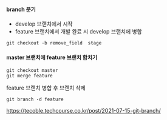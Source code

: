 
#### branch 분기
- develop 브랜치에서 시작
- feature 브랜치에서 개발 완료 시 develop 브랜치에 병합

```
git checkout -b remove_field  stage
```

#### master 브랜치에 feature 브랜치 합치기 
```
git checkout master
git merge feature
```


feature 브랜치 병합 후 브랜치 삭제
```
git branch -d feature
```


https://tecoble.techcourse.co.kr/post/2021-07-15-git-branch/
